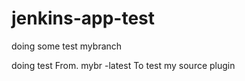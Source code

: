 # jenkins-app-test
doing some test
mybranch

doing test
From. mybr -latest
To test my source plugin
